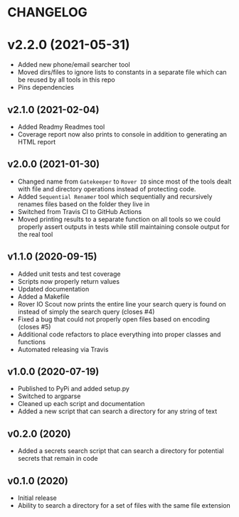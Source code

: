 # CHANGELOG

# v2.2.0 (2021-05-31)

* Added new phone/email searcher tool
* Moved dirs/files to ignore lists to constants in a separate file which can be reused by all tools in this repo
* Pins dependencies

## v2.1.0 (2021-02-04)

* Added Readmy Readmes tool
* Coverage report now also prints to console in addition to generating an HTML report

## v2.0.0 (2021-01-30)

* Changed name from `Gatekeeper` to `Rover IO` since most of the tools dealt with file and directory operations instead of protecting code.
* Added `Sequential Renamer` tool which sequentially and recursively renames files based on the folder they live in
* Switched from Travis CI to GitHub Actions
* Moved printing results to a separate function on all tools so we could properly assert outputs in tests while still maintaining console output for the real tool

## v1.1.0 (2020-09-15)

* Added unit tests and test coverage
* Scripts now properly return values
* Updated documentation
* Added a Makefile
* Rover IO Scout now prints the entire line your search query is found on instead of simply the search query (closes #4)
* Fixed a bug that could not properly open files based on encoding (closes #5)
* Additional code refactors to place everything into proper classes and functions
* Automated releasing via Travis

## v1.0.0 (2020-07-19)

* Published to PyPi and added setup.py
* Switched to argparse
* Cleaned up each script and documentation
* Added a new script that can search a directory for any string of text

## v0.2.0 (2020)

* Added a secrets search script that can search a directory for potential secrets that remain in code

## v0.1.0 (2020)

* Initial release
* Ability to search a directory for a set of files with the same file extension

